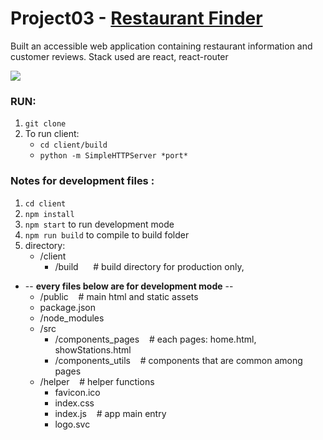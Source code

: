 # Project03 - [Restaurant Finder](https://restaurant-finder-udacity.herokuapp.com/)
Built an accessible web application containing restaurant information and customer reviews. Stack used are react, react-router


<img src="https://github.com/vdj4y/senior_Web_ND_03Restaurant/blob/master/restaurant.png"/>

### RUN:
1. `git clone`
2. To run client: 
   * `cd client/build`
   * `python -m SimpleHTTPServer *port*`


### Notes for development files :
1. `cd client`
2. `npm install`
3. `npm start` to run development mode
4. `npm run build` to compile to build folder
5. directory: 
   * /client
     * /build    &nbsp;&nbsp; &nbsp;&nbsp;# build directory for production only, 
  * -- **every files below are for development mode** --
     * /public   &nbsp;&nbsp; # main html and static assets
     * package.json
     * /node_modules
     * /src
       * /components_pages  &nbsp;&nbsp; # each pages: home.html, showStations.html
       * /components_utils  &nbsp;&nbsp; # components that are common among pages
     * /helper   &nbsp;&nbsp; # helper functions
       * favicon.ico
       * index.css
       * index.js &nbsp;&nbsp;  # app main entry
       * logo.svc
